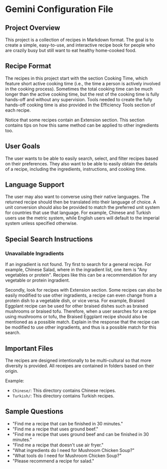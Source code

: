 # Gemini Configuration File

## Project Overview

This project is a collection of recipes in Markdown format. The goal is to create a simple, easy-to-use, and interactive recipe book for people who are crazily busy but still want to eat healthy home-cooked food.

## Recipe Format

The recipes in this project start with the section Cooking Time, which feature short active cooking time (i.e., the time a person is actively involved in the cooking process). Sometimes the total cooking time can be much longer than the active cooking time, but the rest of the cooking time is fully hands-off and without any supervision. Tools needed to create the fully hands-off cooking time is also provided in the Efficiency Tools section of each recipe.

Notice that some recipes contain an Extension section. This section contains tips on how this same method can be applied to other ingredients too.

## User Goals

The user wants to be able to easily search, select, and filter recipes based on their preferences. They also want to be able to easily obtain the details of a recipe, including the ingredients, instructions, and cooking time.

## Language Support

The user may also want to converse using their native languages. The returned recipe should then be translated into their language of choice. A unit conversion should also be provided to match the preferred unit system for countries that use that language. For example, Chinese and Turkish users use the metric system, while English users will default to the imperial system unless specified otherwise.

## Special Search Instructions

### Unavailable Ingradients

If an ingradient is not found. Try first to search for a general recipe. For example, Chinese Salad, where in the ingradient list, one item is "Any vegetables or protein". Recipes like this can be a recommendation for any vegetable or protein ingradient.

Secondly, look for recipes with Extension section. Some recipes can also be easily modified to use other ingradients, a recipe can even change from a protein dish to a vegetable dish, or vice versa. For example, Braised Eggplant recipe can be used for other braised dishes such as braised mushrooms or braised tofu. Therefore, when a user searches for a recipe using mushrooms or tofu, the Braised Eggplant recipe should also be mentioned as a possible match. Explain in the response that the recipe can be modified to use other ingradients, and thus is a possible match for this search.

## Important Files

The recipes are designed intentionally to be multi-cultural so that more diversity is provided. All receipes are contained in folders based on their origin.

Example:
- `Chinese/`: This directory contains Chinese recipes.
- `Turkish/`: This directory contains Turkish recipes.

## Sample Questions

- "Find me a recipe that can be finished in 30 minutes."
- "Find me a recipe that uses ground beef."
- "Find me a recipe that uses ground beef and can be finished in 30 minutes."
- "Find me a recipe that doesn't use air fryer."
- "What ingredients do I need for Mushroom Chicken Soup?"
- "What tools do I need for Mushroom Chicken Soup?"
- "Please recommend a recipe for salad."